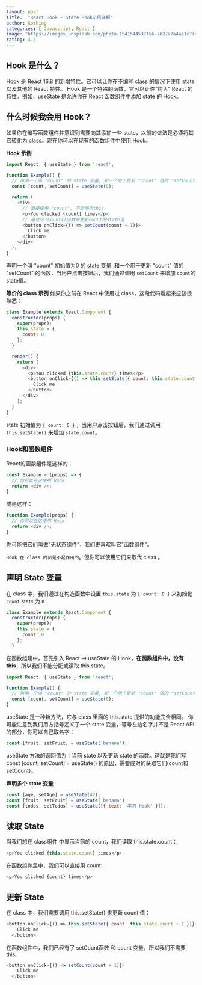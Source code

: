 ```yaml
---
layout: post
title:  "React Hook - State Hook示例详解"
author: Kothing
categories: [ Javascript, React ]
image: "https://images.unsplash.com/photo-1541544537156-7627a7a4aa1c?ixlib=rb-0.3.5&ixid=eyJhcHBfaWQiOjEyMDd9&s=a20c472bc23308e390c8ffae3dd90c60&auto=format&fit=crop&w=750&q=80"
rating: 4.5
---
```


## Hook 是什么？
Hook 是 React 16.8 的新增特性。它可以让你在不编写 class 的情况下使用 state 以及其他的 React 特性。
Hook 是一个特殊的函数，它可以让你“钩入” React 的特性。例如，useState 是允许你在 React 函数组件中添加 state 的 Hook。

## 什么时候我会用 Hook？
如果你在编写函数组件并意识到需要向其添加一些 state，以前的做法是必须将其它转化为 class。现在你可以在现有的函数组件中使用 Hook。

**Hook 示例**
```js
import React, { useState } from 'react';

function Example() {
  // 声明一个叫 "count" 的 state 变量, 和一个用于更新 "count" 值的 "setCount" 的函数
  const [count, setCount] = useState(0);

  return (
    <div>
      // 直接使用 "count", 不能使用this
      <p>You clicked {count} times</p>
      // 通过setCount()函数来更新count的state值
      <button onClick={() => setCount(count + 1)}>
        Click me
      </button>
    </div>
  );
}
```
声明一个叫 "count" 初始值为0 的 state 变量, 和一个用于更新 "count" 值的 "setCount" 的函数，当用户点击按钮后，我们通过调用 `setCount` 来增加 `count`的state值。

**等价的 class 示例**
如果你之前在 React 中使用过 class，这段代码看起来应该很熟悉：
```js
class Example extends React.Component {
  constructor(props) {
    super(props);
    this.state = {
      count: 0
    };
  }

  render() {
    return (
      <div>
        <p>You clicked {this.state.count} times</p>
        <button onClick={() => this.setState({ count: this.state.count + 1 })}>
          Click me
        </button>
      </div>
    );
  }
}
```
state 初始值为 `{ count: 0 }` ，当用户点击按钮后，我们通过调用 `this.setState()` 来增加 `state.count`。

### Hook和函数组件
React的函数组件是这样的：
```js
const Example = (props) => {
  // 你可以在这使用 Hook
  return <div />;
}
```
或是这样：
```js
function Example(props) {
  // 你可以在这使用 Hook
  return <div />;
}
```
你可能把它们叫做“无状态组件”，我们更喜欢叫它”函数组件”。

`Hook 在 class 内部是不起作用的`。但你可以使用它们来取代 class 。


## 声明 State 变量
在 class 中，我们通过在构造函数中设置 `this.state` 为 `{ count: 0 }` 来初始化 `count` state 为 `0`：
```js
class Example extends React.Component {
  constructor(props) {
    super(props);
    this.state = {
      count: 0
    };
  }
```

在函数组建中，首先引入 React 中 useState 的 Hook，**在函数组件中，没有 this**，所以我们不能分配或读取 this.state。
```js
import React, { useState } from 'react';

function Example() {
  // 声明一个叫 "count" 的 state 变量, 和一个用于更新 "count" 值的 "setCount" 的函数
  const [count, setCount] = useState(0);
}
```
useState 是一种新方法，它与 class 里面的 this.state 提供的功能完全相同。
你可能注意到我们用方括号定义了一个 state 变量，等号左边名字并不是 React API 的部分，你可以自己取名字：
```js
const [fruit, setFruit] = useState('banana');
```
useState 方法的返回值为：当前 state 以及更新 state 的函数。这就是我们写 const [count, setCount] = useState() 的原因，需要成对的获取它们(count和setCount)。

**声明多个 state 变量**
```js
const [age, setAge] = useState(42);
const [fruit, setFruit] = useState('banana');
const [todos, setTodos] = useState([{ text: '学习 Hook' }]);
```


## 读取 State
当我们想在 class组件 中显示当前的 count，我们读取 this.state.count：
```js
<p>You clicked {this.state.count} times</p>
```

在函数组件里中，我们可以直接用 count:
```js
<p>You clicked {count} times</p>
```

## 更新 State
在 class 中，我们需要调用 this.setState() 来更新 count 值：
```js
<button onClick={() => this.setState({ count: this.state.count + 1 })}>
    Click me
  </button>
```
在函数组件中，我们已经有了 setCount函数 和 count 变量，所以我们不需要 this:
```js
<button onClick={() => setCount(count + 1)}>
    Click me
  </button>
```
